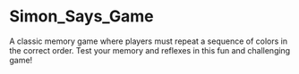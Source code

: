 # Simon_Says_Game
A classic memory game where players must repeat a sequence of colors in the correct order.
Test your memory and reflexes in this fun and challenging game!
